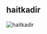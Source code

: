 ## haitkadir

<p><img align="left" src="https://github-readme-stats.vercel.app/api/top-langs?username=haitkadir&show_icons=true&locale=en&layout=compact" alt="haitkadir" /></p>

